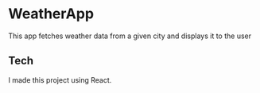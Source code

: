 # WeatherApp

This app fetches weather data from a given city and displays it to the user

## Tech

I made this project using React.
